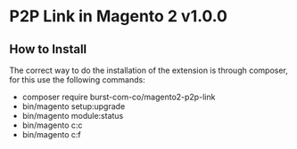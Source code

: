 P2P Link in Magento 2 v1.0.0
=====================

How to Install
--------------

The correct way to do the installation of the extension is through composer, for this use the following commands:

- composer require burst-com-co/magento2-p2p-link
- bin/magento setup:upgrade
- bin/magento module:status
- bin/magento c:c
- bin/magento c:f
